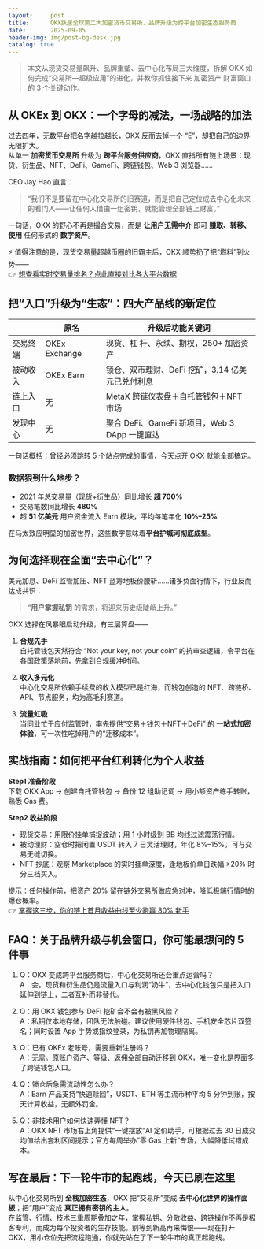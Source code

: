 ```yaml
---
layout:     post
title:      OKX跃居全球第二大加密货币交易所，品牌升级为跨平台加密生态服务商
date:       2025-09-05
header-img: img/post-bg-desk.jpg
catalog: true
---
```


> 本文从现货交易量飙升、品牌重塑、去中心化布局三大维度，拆解 OKX 如何完成“交易所—超级应用”的进化，并教你抓住接下来 加密资产 财富窗口的 3 个关键动作。

## 从 OKEx 到 OKX：一个字母的减法，一场战略的加法
过去四年，无数平台把名字越拉越长，OKX 反而去掉一个 “E”，却把自己的边界无限扩大。  
从单一 **加密货币交易所** 升级为 **跨平台服务供应商**，OKX 直指所有链上场景：现货、衍生品、NFT、DeFi、GameFi、跨链钱包、Web 3 浏览器……

CEO Jay Hao 直言：  
> “我们不是要留在中心化交易所的旧赛道，而是把自己定位成去中心化未来的看门人——让任何人借由一组密钥，就能管理全部链上财富。”

一句话，OKX 的野心不再是撮合交易，而是 **让用户无需中介** 即可 **赚取、转移、使用** 任何形式的 **数字资产**。

⚡️ 值得注意的是，现货交易量超越币圈的旧霸主后，OKX 顺势扔了把“燃料”到火势——  
👉 [想查看实时交易量排名？点此直接对比各大平台数据](https://okxdog.com/)

## 把“入口”升级为“生态”：四大产品线的新定位

| | 原名 | 升级后功能关键词 |
|---|---|---|
| 交易终端 | OKEx Exchange | 现货、杠 杆、永续、期权，250+ 加密资产 |
| 被动收入 | OKEx Earn | 锁仓、双币理财、DeFi 挖矿，3.14 亿美元已兑付利息 |
| 链上入口 | 无 | MetaX 跨链仪表盘＋自托管钱包＋NFT 市场 |
| 发现中心 | 无 | 聚合 DeFi、GameFi 新项目，Web 3 DApp 一键直达 |

一句话概括：曾经必须跳转 5 个站点完成的事情，今天点开 OKX 就能全部搞定。

### 数据狠到什么地步？
- 2021 年总交易量（现货+衍生品）同比增长 **超 700%**  
- 交易笔数同比增长 **480%**  
- 超 **51 亿美元** 用户资金流入 Earn 模块，平均每笔年化 **10%–25%**

在马太效应明显的加密世界，这些数字意味着**平台护城河彻底成型**。

## 为何选择现在全面“去中心化”？
美元加息、DeFi 监管加压、NFT 蓝筹地板价腰斩……诸多负面行情下，行业反而达成共识：  
> “**用户掌握私钥** 的需求，将迎来历史级陡峭上升。”

OKX 选择在风暴眼启动升级，有三层算盘——

1. **合规先手**  
   自托管钱包天然符合 “Not your key, not your coin” 的抗审查逻辑，令平台在各国政策落地前，先拿到合规缓冲时间。

2. **收入多元化**  
   中心化交易所依赖手续费的收入模型已是红海，而钱包创造的 NFT、跨链桥、API、节点服务，均为高毛利赛道。

3. **流量虹吸**  
   当同业忙于应付监管时，率先提供“交易＋钱包＋NFT＋DeFi” 的 **一站式加密体验**，可一次性吃掉用户的“迁移成本”。

## 实战指南：如何把平台红利转化为个人收益
**Step1 准备阶段**  
下载 OKX App → 创建自托管钱包 → 备份 12 组助记词 → 用小额资产练手转账，熟悉 Gas 费。

**Step2 收益阶段**  
- 现货交易：用限价挂单捕捉波动；用 1 小时级别 BB 均线过滤震荡行情。  
- 被动理财：空仓时把闲置 USDT 转入 7 日灵活理财，年化 8%–15%，可与交易无缝切换。  
- NFT 抄底：观察 Marketplace 的实时挂单深度，逢地板价单日跌幅 >20% 时分三档买入。

提示：任何操作前，把资产 20% 留在链外交易所做应急对冲，降低极端行情时的爆仓概率。  
👉 [掌握这三步，你的链上首月收益曲线至少跑赢 80% 新手](https://okxdog.com/)

## FAQ：关于品牌升级与机会窗口，你可能最想问的 5 件事

1. Q：OKX 变成跨平台服务商后，中心化交易所还会重点运营吗？  
   A：会。现货和衍生品仍是流量入口与利润“奶牛”，去中心化钱包只是把入口延伸到链上，二者互补而非替代。

2. Q：用 OKX 钱包参与 DeFi 挖矿会不会有被黑风险？  
   A：私钥仅本地存储，团队无法触碰。建议使用硬件钱包、手机安全芯片双签名；同时设置 App 手势或指纹登录，为私钥再加物理隔离。

3. Q：已有 OKEx 老账号，需要重新注册吗？  
   A：无需。原账户资产、等级、返佣全部自动迁移到 OKX，唯一变化是界面多了跨链钱包入口。

4. Q：锁仓后急需流动性怎么办？  
   A：Earn 产品支持“快速赎回”，USDT、ETH 等主流币种平均 5 分钟到账，按天计算收益，无额外罚金。

5. Q：非技术用户如何快速弄懂 NFT？  
   A：OKX NFT 市场右上角提供“一键摆放”AI 定价助手，可根据过去 30 日成交均值给出套利区间提示；官方每周举办“零 Gas 上新”专场，大幅降低试错成本。

## 写在最后：下一轮牛市的起跑线，今天已刷在这里
从中心化交易所到 **全栈加密生态**，OKX 把“交易所”变成 **去中心化世界的操作面板**；把“用户”变成 **真正拥有密钥的主人**。  
在监管、行情、技术三重周期叠加之年，掌握私钥、分散收益、跨链操作不再是极客专利，而成为每个投资者的生存技能。别等到新高再来悔恨——现在打开 OKX，用小仓位先把流程跑通，你就先站在了下一轮牛市的真正起跑线。